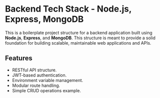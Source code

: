 # Backend Tech Stack - Node.js, Express, MongoDB

This is a boilerplate project structure for a backend application built using **Node.js**, **Express**, and **MongoDB**. This structure is meant to provide a solid foundation for building scalable, maintainable web applications and APIs.

## Features
- RESTful API structure.
- JWT-based authentication.
- Environment variable management.
- Modular route handling.
- Simple CRUD operations example.
